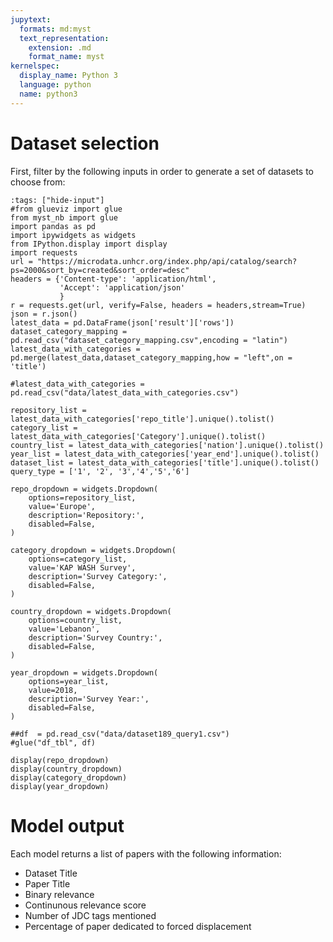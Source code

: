 ```yaml
---
jupytext:
  formats: md:myst
  text_representation:
    extension: .md
    format_name: myst
kernelspec:
  display_name: Python 3
  language: python
  name: python3
---
```


# Dataset selection

First, filter by the following inputs in order to generate a set of datasets to choose from:
```{code-cell} ipython3
:tags: ["hide-input"]
#from glueviz import glue
from myst_nb import glue
import pandas as pd
import ipywidgets as widgets
from IPython.display import display
import requests
url = "https://microdata.unhcr.org/index.php/api/catalog/search?ps=2000&sort_by=created&sort_order=desc"
headers = {'Content-type': 'application/html',
           'Accept': 'application/json'
           }
r = requests.get(url, verify=False, headers = headers,stream=True)
json = r.json()
latest_data = pd.DataFrame(json['result']['rows'])
dataset_category_mapping = pd.read_csv("dataset_category_mapping.csv",encoding = "latin")
latest_data_with_categories = pd.merge(latest_data,dataset_category_mapping,how = "left",on = 'title')

#latest_data_with_categories = pd.read_csv("data/latest_data_with_categories.csv")

repository_list = latest_data_with_categories['repo_title'].unique().tolist()
category_list = latest_data_with_categories['Category'].unique().tolist()
country_list = latest_data_with_categories['nation'].unique().tolist()
year_list = latest_data_with_categories['year_end'].unique().tolist()
dataset_list = latest_data_with_categories['title'].unique().tolist()
query_type = ['1', '2', '3','4','5','6']

repo_dropdown = widgets.Dropdown(
    options=repository_list,
    value='Europe',
    description='Repository:',
    disabled=False,
)

category_dropdown = widgets.Dropdown(
    options=category_list,
    value='KAP WASH Survey',
    description='Survey Category:',
    disabled=False,
)

country_dropdown = widgets.Dropdown(
    options=country_list,
    value='Lebanon',
    description='Survey Country:',
    disabled=False,
)

year_dropdown = widgets.Dropdown(
    options=year_list,
    value=2018,
    description='Survey Year:',
    disabled=False,
)

##df  = pd.read_csv("data/dataset189_query1.csv")
#glue("df_tbl", df)

display(repo_dropdown)
display(country_dropdown)
display(category_dropdown)
display(year_dropdown)
```

# Model output
Each model returns a list of papers with the following information:

* Dataset Title
* Paper Title
* Binary relevance
* Continunous relevance score
* Number of JDC tags mentioned
* Percentage of paper dedicated to forced displacement


